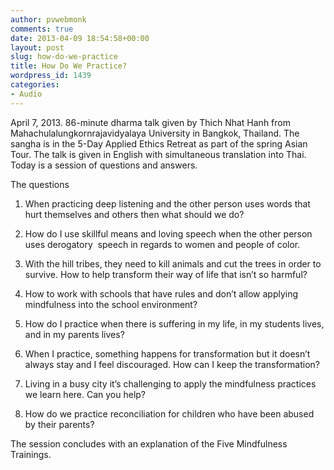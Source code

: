 ```yaml
---
author: pvwebmonk
comments: true
date: 2013-04-09 18:54:58+00:00
layout: post
slug: how-do-we-practice
title: How Do We Practice?
wordpress_id: 1439
categories:
- Audio
---
```


April 7, 2013. 86-minute dharma talk given by Thich Nhat Hanh from Mahachulalungkornrajavidyalaya University in Bangkok, Thailand. The sangha is in the 5-Day Applied Ethics Retreat as part of the spring Asian Tour. The talk is given in English with simultaneous translation into Thai. Today is a session of questions and answers.




The questions




  1. When practicing deep listening and the other person uses words that hurt themselves and others then what should we do?


  2. How do I use skillful means and loving speech when the other person uses derogatory  speech in regards to women and people of color.


  3. With the hill tribes, they need to kill animals and cut the trees in order to survive. How to help transform their way of life that isn’t so harmful?


  4. How to work with schools that have rules and don’t allow applying mindfulness into the school environment?


  5. How do I practice when there is suffering in my life, in my students lives, and in my parents lives?


  6. When I practice, something happens for transformation but it doesn’t always stay and I feel discouraged. How can I keep the transformation?


  7. Living in a busy city it’s challenging to apply the mindfulness practices we learn here. Can you help?


  8. How do we practice reconciliation for children who have been abused by their parents?



The session concludes with an explanation of the Five Mindfulness Trainings.



